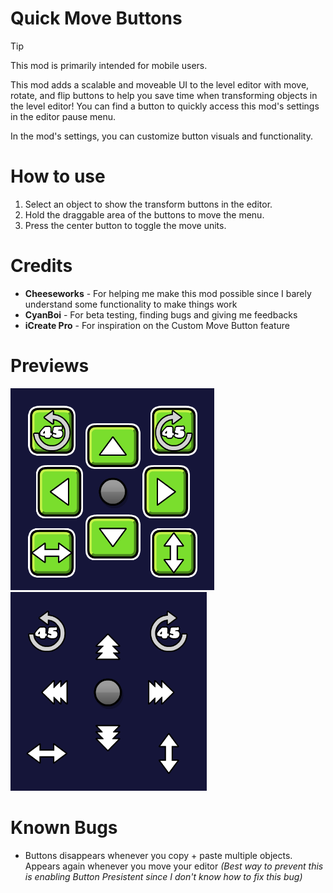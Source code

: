 # Quick Move Buttons

> [!TIP]
>
> This mod is primarily intended for mobile users.

This mod adds a scalable and moveable UI to the level editor with move, rotate, and flip buttons to help you save time when transforming objects in the level editor! You can find a button to quickly access this mod's settings in the editor pause menu.

In the mod's settings, you can customize button visuals and functionality.

# How to use
1. Select an object to show the transform buttons in the editor.
2. Hold the draggable area of the buttons to move the menu.
3. Press the center button to toggle the move units.

# Credits
- **Cheeseworks** - For helping me make this mod possible since I barely understand some functionality to make things work
- **CyanBoi** - For beta testing, finding bugs and giving me feedbacks
- **iCreate Pro** - For inspiration on the Custom Move Button feature

# Previews
![Preview 1 with button background](previews/preview-1.png)
![Preview 2 without button background](previews/preview-2.png)

# Known Bugs
- Buttons disappears whenever you copy + paste multiple objects. Appears again whenever you move your editor 
*(Best way to prevent this is enabling Button Presistent since I don't know how to fix this bug)*
